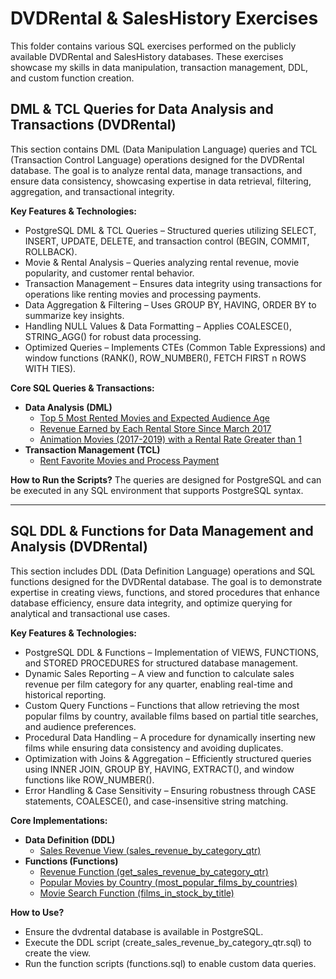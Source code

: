 # DVDRental & SalesHistory Exercises

This folder contains various SQL exercises performed on the publicly available DVDRental and SalesHistory databases. These exercises showcase my skills in data manipulation, transaction management, DDL, and custom function creation.

## DML & TCL Queries for Data Analysis and Transactions (DVDRental)

This section contains DML (Data Manipulation Language) queries and TCL (Transaction Control Language) operations designed for the DVDRental database. The goal is to analyze rental data, manage transactions, and ensure data consistency, showcasing expertise in data retrieval, filtering, aggregation, and transactional integrity.

**Key Features & Technologies:**

*   PostgreSQL DML & TCL Queries – Structured queries utilizing SELECT, INSERT, UPDATE, DELETE, and transaction control (BEGIN, COMMIT, ROLLBACK).
*   Movie & Rental Analysis – Queries analyzing rental revenue, movie popularity, and customer rental behavior.
*   Transaction Management – Ensures data integrity using transactions for operations like renting movies and processing payments.
*   Data Aggregation & Filtering – Uses GROUP BY, HAVING, ORDER BY to summarize key insights.
*   Handling NULL Values & Data Formatting – Applies COALESCE(), STRING_AGG() for robust data processing.
*   Optimized Queries – Implements CTEs (Common Table Expressions) and window functions (RANK(), ROW_NUMBER(), FETCH FIRST n ROWS WITH TIES).

**Core SQL Queries & Transactions:**

*   **Data Analysis (DML)**
    *   [Top 5 Most Rented Movies and Expected Audience Age](https://github.com/nico14-d/Portfolio/blob/main/Projects/SQL/DVDRental%2C%20SalesHistory/DML%2C%20TCL/Task%201%3A%20Top%205%20Most%20Rented%20Movies%20and%20Expected%20Audience%20Age.md)
    *   [Revenue Earned by Each Rental Store Since March 2017](https://github.com/nico14-d/Portfolio/blob/main/Projects/SQL/DVDRental%2C%20SalesHistory/DML%2C%20TCL/Task%202%3A%20Revenue%20Earned%20by%20Each%20Rental%20Store%20Since%20March%202017.md)
    *   [Animation Movies (2017-2019) with a Rental Rate Greater than 1](https://github.com/nico14-d/Portfolio/blob/main/Projects/SQL/DVDRental%2C%20SalesHistory/DML%2C%20TCL/Task%204%3A%20Animation%20Movies%20(2017-2019).md)
*   **Transaction Management (TCL)**
    *   [Rent Favorite Movies and Process Payment](https://github.com/nico14-d/Portfolio/blob/main/Projects/SQL/DVDRental%2C%20SalesHistory/DML%2C%20TCL/Task%203%3A%20Rent%20Favorite%20Movies%20and%20Process%20Payment.md)

**How to Run the Scripts?**
The queries are designed for PostgreSQL and can be executed in any SQL environment that supports PostgreSQL syntax.


---

## SQL DDL & Functions for Data Management and Analysis (DVDRental)

This section includes DDL (Data Definition Language) operations and SQL functions designed for the DVDRental database. The goal is to demonstrate expertise in creating views, functions, and stored procedures that enhance database efficiency, ensure data integrity, and optimize querying for analytical and transactional use cases.

**Key Features & Technologies:**

*   PostgreSQL DDL & Functions – Implementation of VIEWS, FUNCTIONS, and STORED PROCEDURES for structured database management.
*   Dynamic Sales Reporting – A view and function to calculate sales revenue per film category for any quarter, enabling real-time and historical reporting.
*   Custom Query Functions – Functions that allow retrieving the most popular films by country, available films based on partial title searches, and audience preferences.
*   Procedural Data Handling – A procedure for dynamically inserting new films while ensuring data consistency and avoiding duplicates.
*   Optimization with Joins & Aggregation – Efficiently structured queries using INNER JOIN, GROUP BY, HAVING, EXTRACT(), and window functions like ROW_NUMBER().
*   Error Handling & Case Sensitivity – Ensuring robustness through CASE statements, COALESCE(), and case-insensitive string matching.

**Core Implementations:**

*   **Data Definition (DDL)**
    *   [Sales Revenue View (sales_revenue_by_category_qtr)](https://github.com/nico14-d/Portfolio/blob/main/Projects/SQL/DVDRental,%20SalesHistory/DDL_Functions/Task%205:%20Create%20a%20View%20-%20Sales%20Revenue%20by%20Category%20and%20Quarter.md)
*   **Functions (Functions)**
    *   [Revenue Function (get_sales_revenue_by_category_qtr)](https://github.com/nico14-d/Portfolio/blob/main/Projects/SQL/DVDRental,%20SalesHistory/DDL_Functions/Task%206:%20Create%20a%20Function%20-%20Get%20Sales%20Revenue%20by%20Category%20and%20Quarter.md
)
    *   [Popular Movies by Country (most_popular_films_by_countries)](https://github.com/nico14-d/Portfolio/blob/main/Projects/SQL/DVDRental,%20SalesHistory/DDL_Functions/Task%207:%20Create%20a%20Function%20-%20Get%20Most%20Popular%20Films%20by%20Country.md
)
    *   [Movie Search Function (films_in_stock_by_title)](https://github.com/nico14-d/Portfolio/blob/main/Projects/SQL/DVDRental,%20SalesHistory/DDL_Functions/Task%208:%20Create%20a%20Function%20-%20Get%20Movies%20in%20Stock%20by%20Title%20Pattern.md
)

**How to Use?**

*   Ensure the dvdrental database is available in PostgreSQL.
*   Execute the DDL script (create_sales_revenue_by_category_qtr.sql) to create the view.
*   Run the function scripts (functions.sql) to enable custom data queries.
